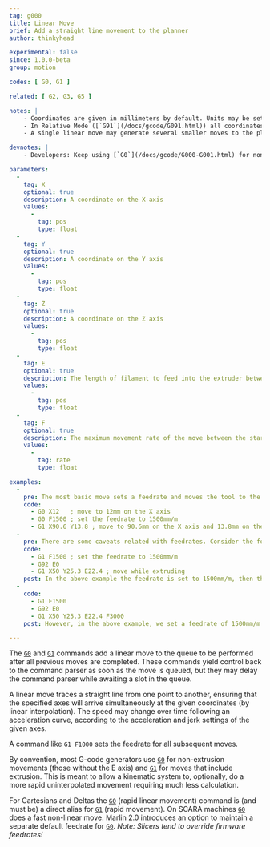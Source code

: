 ```yaml
---
tag: g000
title: Linear Move
brief: Add a straight line movement to the planner
author: thinkyhead

experimental: false
since: 1.0.0-beta
group: motion

codes: [ G0, G1 ]

related: [ G2, G3, G5 ]

notes: |
    - Coordinates are given in millimeters by default. Units may be set to inches by [`G20`](/docs/gcode/G020.html).
    - In Relative Mode ([`G91`](/docs/gcode/G091.html)) all coordinates are interpreted as relative, adding onto the previous position.
    - A single linear move may generate several smaller moves to the planner due to kinematics and bed leveling compensation. Printing performance can be tuned by adjusting segments-per-second.

devnotes: |
    - Developers: Keep using [`G0`](/docs/gcode/G000-G001.html) for non-print moves. It makes G-code more adaptable to lasers, engravers, etc.

parameters:
  -
    tag: X
    optional: true
    description: A coordinate on the X axis
    values:
      -
        tag: pos
        type: float
  -
    tag: Y
    optional: true
    description: A coordinate on the Y axis
    values:
      -
        tag: pos
        type: float
  -
    tag: Z
    optional: true
    description: A coordinate on the Z axis
    values:
      -
        tag: pos
        type: float
  -
    tag: E
    optional: true
    description: The length of filament to feed into the extruder between the start and end point
    values:
      -
        tag: pos
        type: float
  -
    tag: F
    optional: true
    description: The maximum movement rate of the move between the start and end point. The feedrate set here applies to subsequent moves that omit this parameter.
    values:
      -
        tag: rate
        type: float

examples:
  -
    pre: The most basic move sets a feedrate and moves the tool to the given position.
    code:
      - G0 X12   ; move to 12mm on the X axis
      - G0 F1500 ; set the feedrate to 1500mm/m
      - G1 X90.6 Y13.8 ; move to 90.6mm on the X axis and 13.8mm on the Y axis
  -
    pre: There are some caveats related with feedrates. Consider the following&#x3A;
    code:
      - G1 F1500 ; set the feedrate to 1500mm/m
      - G92 E0
      - G1 X50 Y25.3 E22.4 ; move while extruding
    post: In the above example the feedrate is set to 1500mm/m, then the tool is moved 50mm on the X axis and 25.3mm on the Y axis while extruding 22.4mm of filament between the two points.
  -
    code:
      - G1 F1500
      - G92 E0
      - G1 X50 Y25.3 E22.4 F3000
    post: However, in the above example, we set a feedrate of 1500mm/m on line 1 then do the move described above, accelerating to a feedrate of 3000mm/m (if possible). The extrusion will accelerate along with the X and Y movement, so everything stays synchronized.

---
```

The [`G0`](/docs/gcode/G000-G001.html) and [`G1`](/docs/gcode/G000-G001.html) commands add a linear move to the queue to be performed after all previous moves are completed. These commands yield control back to the command parser as soon as the move is queued, but they may delay the command parser while awaiting a slot in the queue.

A linear move traces a straight line from one point to another, ensuring that the specified axes will arrive simultaneously at the given coordinates (by linear interpolation). The speed may change over time following an acceleration curve, according to the acceleration and jerk settings of the given axes.

A command like `G1 F1000` sets the feedrate for all subsequent moves.

By convention, most G-code generators use [`G0`](/docs/gcode/G000-G001.html) for non-extrusion movements (those without the E axis) and [`G1`](/docs/gcode/G000-G001.html) for moves that include extrusion. This is meant to allow a kinematic system to, optionally, do a more rapid uninterpolated movement requiring much less calculation.

For Cartesians and Deltas the [`G0`](/docs/gcode/G000-G001.html) (rapid linear movement) command is (and must be) a direct alias for [`G1`](/docs/gcode/G000-G001.html) (rapid movement). On SCARA machines [`G0`](/docs/gcode/G000-G001.html) does a fast non-linear move. Marlin 2.0 introduces an option to maintain a separate default feedrate for [`G0`](/docs/gcode/G000-G001.html). *Note: Slicers tend to override firmware feedrates!*

